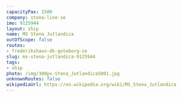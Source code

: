 ```yaml
---
capacityPax: 1500
company: stena-line-se
imo: 9125944
layout: ship
name: MS Stena Jutlandica
outOfScope: false
routes:
- frederikshavn-dk-goteborg-se
slug: ms-stena-jutlandica-9125944
tags:
- ship
photo: /img/300px-Stena_Jutlandica5001.jpg
unknownRoutes: false
wikipediaUrl: https://en.wikipedia.org/wiki/MS_Stena_Jutlandica
---
```

